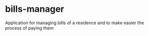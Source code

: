 # bills-manager
 Application for managing bills of a residence and to make easier the process of paying them
